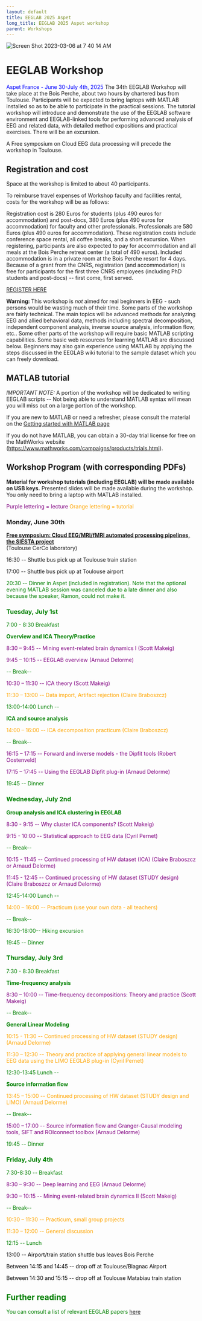 ```yaml
---
layout: default
title: EEGLAB 2025 Aspet
long_title: EEGLAB 2025 Aspet workshop
parent: Workshops
---
```


![Screen Shot 2023-03-06 at 7 40 14 AM](https://user-images.githubusercontent.com/1872705/223188423-e296a3e6-dd99-488b-b86d-1a6f8a8520e0.png)

EEGLAB Workshop
============================

<span style="color: blue">Aspet France - June 30-July 4th, 2025
</span>
The 34th EEGLAB Workshop will take place at the Bois Perche, about two hours by
chartered bus from Toulouse. Participants will be expected to bring laptops with
MATLAB installed so as to be able to participate in the practical
sessions. The tutorial workshop will introduce and demonstrate the use
of the EEGLAB software environment and EEGLAB-linked tools for
performing advanced analysis of EEG and related data, with detailed
method expositions and practical exercises. There will be an excursion.

A Free symposium on Cloud EEG data processing will precede the workshop in Toulouse.

Registration and cost
---------------------
Space at the workshop is limited to about 40 participants.

To reimburse travel expenses of Workshop faculty and facilities rental,
costs for the workshop will be as follows:

Registration cost is 280 Euros for students (plus 490 euros for accommodation) and post-docs, 380 Euros (plus 490 euros for accommodation) for
faculty and other professionals. Professionals are 580 Euros (plus 490 euros for accommodation). These registration costs include
conference space rental, all coffee breaks, and a short excursion. 
When registering, participants are also expected to pay for accommodation and all meals at the Bois Perche retreat center (a total of 490 euros). Included accommodation is in a private room at the Bois Perche resort for 4 days. Because of a grant from the CNRS, registration (and accommodation) is free for participants for the first three CNRS employees (including PhD students and post-docs) -- first come, first served.

[REGISTER HERE](https://dr14.azur-colloque.fr/inscription/fr/239/inscription)
<!-- font color=red>Registration is full, but email us at eeglab@sccn.ucsd.edu for last minute cancelations.</font -->

<b>Warning: </b> This workshop is <em>not</em> aimed for real beginners
in EEG - such persons would be wasting much of their time.
Some parts of the workshop are fairly technical. The main topics will be
advanced methods for analyzing EEG and allied behavioral data, methods
including spectral decomposition, independent component analysis,
inverse source analysis, information flow, etc.. Some other parts of the
workshop will require basic MATLAB scripting capabilities. Some basic
web resources for learning MATLAB are discussed below. Beginners may
also gain experience using MATLAB by applying the steps discussed in the
EEGLAB wiki tutorial to the sample dataset which you can freely
download.

MATLAB tutorial
----------------

*IMPORTANT NOTE:* A portion of the workshop will be dedicated to writing EEGLAB scripts -- Not being able
to understand MATLAB syntax will mean you will miss out on a large
portion of the workshop.

If you are new to MATLAB or need a refresher, please consult the material on the [Getting started with MATLAB page](/tutorials/misc/tutorial_matlab.html)

If you do not have MATLAB, you can obtain a 30-day trial license for free on the MathWorks website (https://www.mathworks.com/campaigns/products/trials.html).

Workshop Program (with corresponding PDFs)
------------------------------------------

<b>Material for workshop tutorials (including EEGLAB) will be made available on
USB keys.</b> Presented slides will be made
available during the workshop. You only need to bring a
laptop with MATLAB installed.

<span style="color: purple">Purple lettering = lecture</span>
<span style="color: orange">Orange lettering = tutorial</span>

### Monday, June 30th

[**Free symposium: Cloud EEG/MRI/fMRI automated processing pipelines, the SIESTA project**](Symposium_SIESTA_2025.html)<br>
(Toulouse CerCo laboratory)

16:30 --  Shuttle bus pick up at Toulouse train station

17:00 -- Shuttle bus pick up at Toulouse airport

<span style="color: green">

20:30 -- Dinner in Aspet (included in registration). Note that the optional evening MATLAB session was canceled due to a late dinner and also because the speaker, Ramon, could not make it.

### Tuesday, July 1st

<span style="color: green">7:00 - 8:30 Breakfast</span>


**Overview and ICA Theory/Practice**

<span style="color:purple"> 8:30 – 9:45 -- Mining event-related brain dynamics I (Scott Makeig)</span>
<!--[PDF](https://github.com/sccn/sccn.github.io/files/11948460/Makeig_Aspet23_Mining_I.pdf)-->

<span style="color: purple">9:45 – 10:15 -- EEGLAB overview (Arnaud Delorme)</span>
 <!--[PDF](https://github.com/sccn/sccn.github.io/files/11945743/EEGLAB_overview2023.pdf)-->

<span style="color: green">-- Break--</span>

<span style="color: purple">10:30 – 11:30 -- ICA theory (Scott Makeig)</span>
<!--[PDF](https://github.com/sccn/sccn.github.io/files/11948490/Makeig_ICA_Aspet23._pdf.pdf)-->

<span style="color: orange">11:30 – 13:00 -- Data import, Artifact rejection (Claire Braboszcz) <!--[PDF](https://github.com/sccn/sccn.github.io/files/11947670/EEGLAB_WS_ASPET_2023_preprocessing_Session1.pdf)-->
</span>

<span style="color: green">13:00-14:00 Lunch --</span>

**ICA and source analysis**

<span style="color: orange">14:00 – 16:00 -- ICA decomposition practicum (Claire Braboszcz)</span> <!--[PDF](https://github.com/sccn/sccn.github.io/files/11947670/EEGLAB_WS_ASPET_2023_preprocessing_Session1.pdf) (same PDF as previous session)-->


<span style="color: green">-- Break--</span>

<span style="color: purple">16:15 – 17:15 -- Forward and inverse models - the Dipfit tools (Robert Oostenveld)</span> 
<!--[PDF](https://github.com/sccn/sccn.github.io/files/11945798/forward.and.inverse.models.pdf)-->

<span style="color: purple">17:15 – 17:45 -- Using the EEGLAB Dipfit plug-in (Arnaud Delorme)</span> 
<!--[PDF](https://github.com/sccn/sccn.github.io/files/11950613/dipfit.pdf)-->

<!-- -->

<span style="color: green">19:45 -- Dinner</span>




### Wednesday, July 2nd

**Group analysis and ICA clustering in EEGLAB**


<span style="color: purple">8:30 - 9:15 -- Why cluster ICA components? (Scott Makeig)</span>

<span style="color: purple">9:15 - 10:00 -- Statistical approach to EEG data (Cyril Pernet)</span> 
<!--[PDF](https://github.com/sccn/sccn.github.io/files/11954943/cluster.statistics.pdf)-->

<span style="color: green">-- Break--</span>

<span style="color: purple">10:15 - 11:45 -- Continued processing of HW dataset (ICA) (Claire Braboszcz or Arnaud Delorme)</span> <!--[PDF](https://github.com/sccn/sccn.github.io/files/11980297/EEGLAB_WS_ASPET_2023_preprocessing_Session1_cont.pdf)-->


<span style="color: purple">11:45 - 12:45 -- Continued processing of HW dataset (STUDY design) (Claire Braboszcz or Arnaud Delorme)</span> <!--[PDF](https://github.com/sccn/sccn.github.io/files/11965428/EEGLAB_WS_Aspet_2023_GroupAnalysis.pdf)-->

<!-- -->


<span style="color: green">12:45-14:00 Lunch --</span>

<!-- -->
<span style="color: orange">14:00 – 16:00 -- Practicum (use your own data - all teachers)

<span style="color: green">-- Break--</span>

<span style="color: green">16:30-18:00-- Hiking excursion</span>

<!-- -->


<span style="color: green">19:45 -- Dinner</span>

### Thursday, July 3rd
 
<span style="color: green">7:30 - 8:30 Breakfast</span>


**Time-frequency analysis**

<span style="color: purple">8:30 – 10:00 -- Time-frequency decompositions: Theory and practice (Scott Makeig)</span> 

<span style="color: green">-- Break--</span>


**General Linear Modeling**


<span style="color: orange">10:15 - 11:30 -- Continued processing of HW dataset (STUDY design) (Arnaud Delorme)</span> <!--[PDF](https://github.com/sccn/sccn.github.io/files/11965428/EEGLAB_WS_Aspet_2023_GroupAnalysis.pdf) (same PDF as previous day)-->

<span style="color: orange">11:30 – 12:30 -- Theory and practice of applying general linear models to EEG data using the LIMO EEGLAB plug-in (Cyril Pernet)</span>
<!--[PDF](https://github.com/sccn/sccn.github.io/files/11965482/EEGLAB_statistics2022.pdf)-->

<span style="color: green">12:30-13:45 Lunch --</span>

**Source information flow**

<span style="color: orange">13:45 – 15:00 -- Continued processing of HW dataset (STUDY design and LIMO) (Arnaud Delorme)</span>

<span style="color: green">-- Break--</span>

<span style="color: purple">15:00 – 17:00 -- Source information flow and Granger-Causal modeling tools, SIFT and ROIconnect toolbox (Arnaud Delorme)</span>
<!--[PDF](https://github.com/sccn/sccn.github.io/files/11965451/Connectivity_lecture2023.pdf)-->

<span style="color: green">19:45 -- Dinner </span>
 
### Friday, July 4th

<span style="color: green">7:30-8:30 -- Breakfast</span>

<span style="color: purple">8:30 – 9:30 -- Deep learning and EEG (Arnaud Delorme)</span> 
<!--[PDF](https://github.com/sccn/sccn.github.io/files/11975145/ucsd22workshop_DL-EEG.pdf)-->

<span style="color: purple">9:30 – 10:15 -- Mining event-related brain dynamics II (Scott Makeig)</span> 

<span style="color: green">-- Break--</span>

<span style="color: orange">10:30 – 11:30 -- Practicum, small group projects</span>

<span style="color: orange">11:30 – 12:00 -- General discussion</span>
<!-- -->


<span style="color: green">12:15 -- Lunch</span>

<span style="color: black">13:00 -- Airport/train station shuttle bus leaves Bois Perche</span>

<span style="color: black">Between 14:15 and 14:45 -- drop off at Toulouse/Blagnac Airport</span>

<span style="color: black">Between 14:30 and 15:15 -- drop off at Toulouse Matabiau train station</span>


Further reading
----------------
You can consult a list of relevant EEGLAB papers [here](/others/EEGLAB_References.html) 
